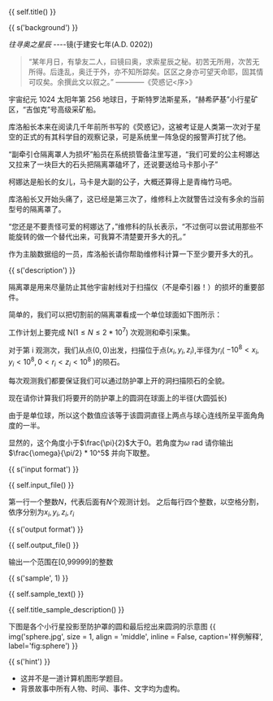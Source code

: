 {{ self.title() }}

{{ s('background') }}

_往寻奥之星辰_ ----镜(于建安七年(A.D. 0202))

> “某年月日，有挚友二人，曰镜曰奥，求索星辰之秘。初苦无所用，次苦无所得。后逢乱，奥迁于外，亦不知所踪矣。区区之身亦可望天命耶，固其情可叹矣。余撰此文以叙之。”
> ————《荧惑记<序>》

宇宙纪元 1024 太阳年第 256 地球日，于斯特罗法斯星系，“赫希萨基”小行星矿区，“吉伽克”号高级采矿船。

库洛船长本来在阅读几千年前所书写的《荧惑记》，这被考证是人类第一次对于星空的正式的有其科学目的观察记录，可是系统里一阵急促的报警声打扰了他。

“副牵引仓隔离罩人为损坏”船员在系统损管备注里写道，“我们可爱的公主柯娜达又拉来了一块巨大的石头把隔离罩磕坏了，还说要送给马卡那小子”

柯娜达是船长的女儿，马卡是大副的公子，大概还算得上是青梅竹马吧。

库洛船长又开始头痛了，这已经是第三次了，维修科上次就警告过没有多余的当前型号的隔离罩了。

“您还是不要责怪可爱的柯娜达了，”维修科的队长表示，“不过倒可以尝试用那些不能旋转的做一个替代出来，可我算不清楚要开多大的孔。”

作为主脑数据组的一员，库洛船长请你帮助维修科计算一下至少要开多大的孔。

{{ s('description') }}

隔离罩是用来尽量防止其他宇宙射线对于扫描仪（不是牵引器！）的损坏的重要部件。

简单的，我们可以把切割前的隔离罩看成一个单位球面如下图所示：

工作计划上要完成 N($1\leq N \leq 2*10^7$) 次观测和牵引采集。

对于第 i 观测次，我们从点$(0,0)$出发，扫描位于点$(x_i,y_i,z_i)$,半径为$r_i$( $-10^8 < x_i,y_i < 10^8, 0 < r_i < z_i < 10^8$ )的陨石。

每次观测我们都要保证我们可以通过防护罩上开的洞扫描陨石的全貌。

现在请你计算我们将要开的防护罩上的圆洞在球面上的半径(大圆弧长)

由于是单位球，所以这个数值应该等于该圆洞直径上两点与球心连线所呈平面角角度的一半。

显然的，这个角度小于$\frac{\pi}{2}$大于$0$。若角度为$\omega$ rad 请你输出 $\frac{\omega}{\pi/2} * 10^5$ 并向下取整。

{{ s('input format') }}

{{ self.input_file() }}

第一行一个整数$N$，代表后面有$N$个观测计划。
之后每行四个整数，以空格分割，依序分别为$x_i,y_i,z_i,r_i$

{{ s('output format') }}

{{ self.output_file() }}

输出一个范围在[0,99999]的整数

{{ s('sample', 1) }}

{{ self.sample_text() }}

{{ self.title_sample_description() }}

下图是各个小行星投影至防护罩的圆和最后挖出来圆洞的示意图
{{ img('sphere.jpg', size = 1, align = 'middle', inline = False, caption='样例解释', label='fig:sphere') }}

{{ s('hint') }}

- 这并不是一道计算机图形学题目。
- 背景故事中所有人物、时间、事件、文字均为虚构。
